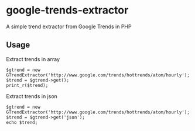 google-trends-extractor
=======================

A simple trend extractor from Google Trends in PHP

Usage
-----

Extract trends in array

    $gtrend = new GTrendExtractor('http://www.google.com/trends/hottrends/atom/hourly');
    $trend = $gtrend->get();
    print_r($trend);

Extract trends in json

    $gtrend = new GTrendExtractor('http://www.google.com/trends/hottrends/atom/hourly');
    $trend = $gtrend->get('json');
    echo $trend;
